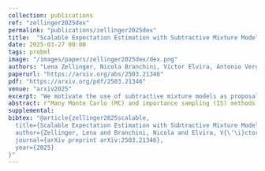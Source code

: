 ```yaml
---
collection: publications
ref: "zellinger2025dex"
permalink: "publications/zellinger2025dex"
title:  "Scalable Expectation Estimation with Subtractive Mixture Models"
date: 2025-03-27 00:00
tags: probml
image: "/images/papers/zellinger2025dex/dex.png"
authors: "Lena Zellinger, Nicola Branchini, Víctor Elvira, Antonio Vergari"
paperurl: "https://arxiv.org/abs/2503.21346"
pdf: "https://arxiv.org/pdf/2503.21346"
venue: "arxiv2025"
excerpt: "We motivate the use of subtractive mixture models as proposals for importance sampling and derive a scalable estimator that matches the computational cost of ancestral sampling."
abstract: r"Many Monte Carlo (MC) and importance sampling (IS) methods use mixture models (MMs) for their simplicity and ability to capture multimodal distributions. Recently, subtractive mixture models (SMMs), i.e. MMs with negative coefficients, have shown greater expressiveness and success in generative modeling. However, their negative parameters complicate sampling, requiring costly auto-regressive techniques or accept-reject algorithms that do not scale in high dimensions. In this work, we use the difference representation of SMMs to construct an unbiased IS estimator ($\Delta\text{Ex}$) that removes the need to sample from the SMM, enabling high-dimensional expectation estimation with SMMs. In our experiments, we show that $\Delta\text{Ex}$ can achieve comparable estimation quality to auto-regressive sampling while being considerably faster in MC estimation. Moreover, we conduct initial experiments with Dex using hand-crafted proposals, gaining first insights into how to construct safe proposals for $\Delta\text{Ex}$."
supplemental: 
bibtex: "@article{zellinger2025scalable,
  title={Scalable Expectation Estimation with Subtractive Mixture Models},
  author={Zellinger, Lena and Branchini, Nicola and Elvira, V{\'\i}ctor and Vergari, Antonio},
  journal={arXiv preprint arXiv:2503.21346},
  year={2025}
}"
---
```

